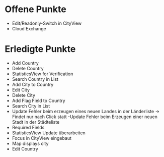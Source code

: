 #  Offene Punkte




- Edit/Readonly-Switch in CityView
- Cloud Exchange



# Erledigte Punkte

- Add Country
- Delete Country
- StatisticsView for Verification
- Search Country in List
- Add City to Country
- Edit City
- Delete City
- Add Flag Field to Country
- Search City in List
- Update Fehler beim erzeugen eines neuen Landes in der Länderliste -> Findet nur nach Click statt
 -Update Fehler beim Erzeugen einer neuen Stadt in der Städteliste
 - Required Fields
- StatisticsView Update überarbeiten 
- Focus  in CityView eingebaut
- Map displays city 
- Edit Country 

